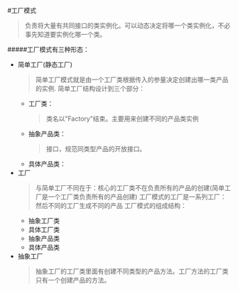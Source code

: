 #工厂模式
 >负责将大量有共同接口的类实例化。可以动态决定将哪一个类实例化，不必事先知道要实例化哪一个类。
 
 #####工厂模式有三种形态：
 * 简单工厂(静态工厂)
   >简单工厂模式就是由一个工厂类根据传入的参量决定创建出哪一类产品的实例. 
   >简单工厂结构设计到三个部分：
     * 工厂类： 
       >类名以"Factory"结束。主要用来创建不同的产品类实例
     * 抽象产品类：
       >接口，规范同类型产品的开放接口。
     * 具体产品类：
 * 工厂
   >与简单工厂不同在于：核心的工厂类不在负责所有的产品的创建(简单工厂是一个工厂类负责所有的产品创建)
    工厂模式的工厂是一系列工厂：然后不同的工厂生成不同的产品
   >工厂模式的组成结构：
    * 抽象工厂类
    * 具体工厂类
    * 抽象产品类
    * 具体产品类
 * 抽象工厂
   > 抽象工厂的工厂类里面有创建不同类型的产品方法。工厂方法的工厂类只有一个创建产品的方法。
   
 